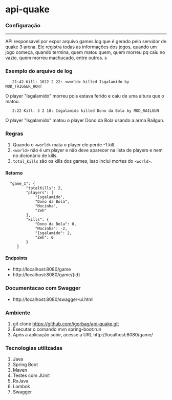 # api-quake

### Configuração ###

****

API responsavel por
expor arquivo games.log que é gerado pelo servidor de quake 3 arena. Ele registra todas as informações dos jogos, quando um jogo começa, quando termina, quem matou quem, quem morreu pq caiu no vazio, quem morreu machucado, entre outros.
s  
  ### Exemplo do arquivo de log

       21:42 Kill: 1022 2 22: <world> killed Isgalamido by MOD_TRIGGER_HURT
   
   O player "Isgalamido" morreu pois estava ferido e caiu de uma altura que o matou.
 
       2:22 Kill: 3 2 10: Isgalamido killed Dono da Bola by MOD_RAILGUN
   
   O player "Isgalamido" matou o player Dono da Bola usando a arma Railgun.
   
  ### Regras
1. Quando o `<world>` mata o player ele perde -1 kill.
2. `<world>` não é um player e não deve aparecer na lista de players e nem no dicionário de kills.
3. `total_kills` são os kills dos games, isso inclui mortes do `<world>`.
  
  #### Retorno
  ```
    "game_1": {
           "totalKills": 2,
           "players": [
               "Isgalamido",
               "Dono da Bola",
               "Mocinha",
               "Zeh"
           ],
           "kills": {
               "Dono da Bola": 0,
               "Mocinha": -2,
               "Isgalamido": 2,
               "Zeh": 0
           }
       }
  ```
  
  #### Endpoints
   - http://localhost:8080/game
   - http://localhost:8080/game/{id}
  
  ### Documentacao com Swagger
   - http://localhost:8080/swagger-ui.html
  ### Ambiente
  1. git clone https://github.com/igorbag/api-quake.git 
  4. Executar o comando mvn spring-boot:run
  5. Após a aplicação subir, acesse a URL http://localhost:8080/game/
  
  ### Tecnologias utilizadas
  1. Java
  2. Spring Boot
  3. Maven
  3. Testes com JUnit
  4. RxJava
  5. Lombok
  6. Swagger